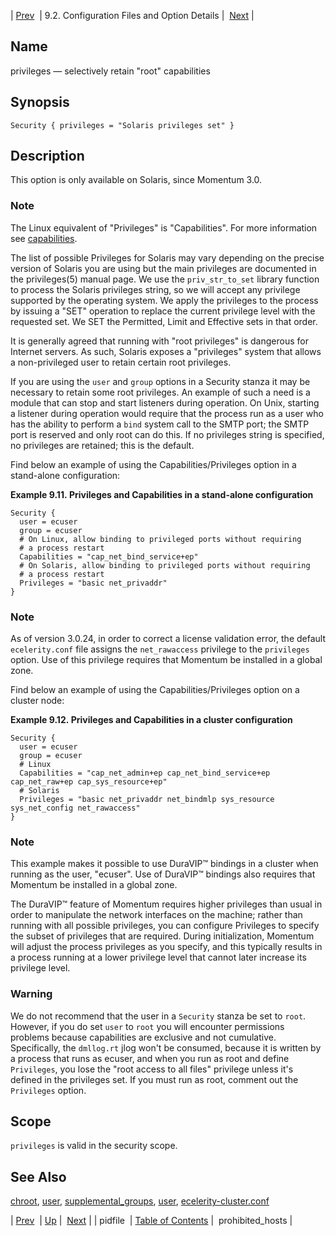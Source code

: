 | [Prev](conf.ref.pidfile)  | 9.2. Configuration Files and Option Details |  [Next](conf.ref.prohibited_hosts.php) |

<a name="conf.ref.privileges"></a>
## Name

privileges — selectively retain "root" capabilities

## Synopsis

`Security { privileges = "Solaris privileges set" }`

<a name="idp11034688"></a>
## Description

This option is only available on Solaris, since Momentum 3.0.

### Note

The Linux equivalent of "Privileges" is "Capabilities". For more information see [capabilities](conf.ref.capabilities "capabilities").

The list of possible Privileges for Solaris may vary depending on the precise version of Solaris you are using but the main privileges are documented in the privileges(5) manual page. We use the `priv_str_to_set` library function to process the Solaris privileges string, so we will accept any privilege supported by the operating system. We apply the privileges to the process by issuing a "SET" operation to replace the current privilege level with the requested set. We SET the Permitted, Limit and Effective sets in that order.

It is generally agreed that running with "root privileges" is dangerous for Internet servers. As such, Solaris exposes a "privileges" system that allows a non-privileged user to retain certain root privileges.

If you are using the `user` and `group` options in a Security stanza it may be necessary to retain some root privileges. An example of such a need is a module that can stop and start listeners during operation. On Unix, starting a listener during operation would require that the process run as a user who has the ability to perform a `bind` system call to the SMTP port; the SMTP port is reserved and only root can do this. If no privileges string is specified, no privileges are retained; this is the default.

Find below an example of using the Capabilities/Privileges option in a stand-alone configuration:

<a name="example.privileges"></a>

**Example 9.11. Privileges and Capabilities in a stand-alone configuration**

```
Security {
  user = ecuser
  group = ecuser
  # On Linux, allow binding to privileged ports without requiring
  # a process restart
  Capabilities = "cap_net_bind_service+ep"
  # On Solaris, allow binding to privileged ports without requiring
  # a process restart
  Privileges = "basic net_privaddr"
}
```

### Note

As of version 3.0.24, in order to correct a license validation error, the default `ecelerity.conf` file assigns the `net_rawaccess` privilege to the `privileges` option. Use of this privilege requires that Momentum be installed in a global zone.

Find below an example of using the Capabilities/Privileges option on a cluster node:

<a name="example.privileges.cluster"></a>

**Example 9.12. Privileges and Capabilities in a cluster configuration**

```
Security {
  user = ecuser
  group = ecuser
  # Linux
  Capabilities = "cap_net_admin+ep cap_net_bind_service+ep cap_net_raw+ep cap_sys_resource+ep"
  # Solaris
  Privileges = "basic net_privaddr net_bindmlp sys_resource sys_net_config net_rawaccess"
}
```

### Note

This example makes it possible to use DuraVIP™ bindings in a cluster when running as the user, "ecuser". Use of DuraVIP™ bindings also requires that Momentum be installed in a global zone.

The DuraVIP™ feature of Momentum requires higher privileges than usual in order to manipulate the network interfaces on the machine; rather than running with all possible privileges, you can configure Privileges to specify the subset of privileges that are required. During initialization, Momentum will adjust the process privileges as you specify, and this typically results in a process running at a lower privilege level that cannot later increase its privilege level.

### Warning

We do not recommend that the user in a `Security` stanza be set to `root`. However, if you do set `user` to `root` you will encounter permissions problems because capabilities are exclusive and not cumulative. Specifically, the `dmllog.rt` jlog won't be consumed, because it is written by a process that runs as ecuser, and when you run as root and define `Privileges`, you lose the "root access to all files" privilege unless it's defined in the privileges set. If you must run as root, comment out the `Privileges` option.

<a name="idp11058032"></a>
## Scope

`privileges` is valid in the security scope.

<a name="idp11060064"></a>
## See Also

[chroot](conf.ref.chroot "chroot"), [user](conf.ref.user.php "user"), [supplemental_groups](conf.ref.supplemental_groups.php "supplemental_groups"), [user](conf.ref.user.php "user"), [ecelerity-cluster.conf](ecelerity-cluster.conf.php "ecelerity-cluster.conf")

| [Prev](conf.ref.pidfile)  | [Up](conf.ref.files.php) |  [Next](conf.ref.prohibited_hosts.php) |
| pidfile  | [Table of Contents](index) |  prohibited_hosts |
